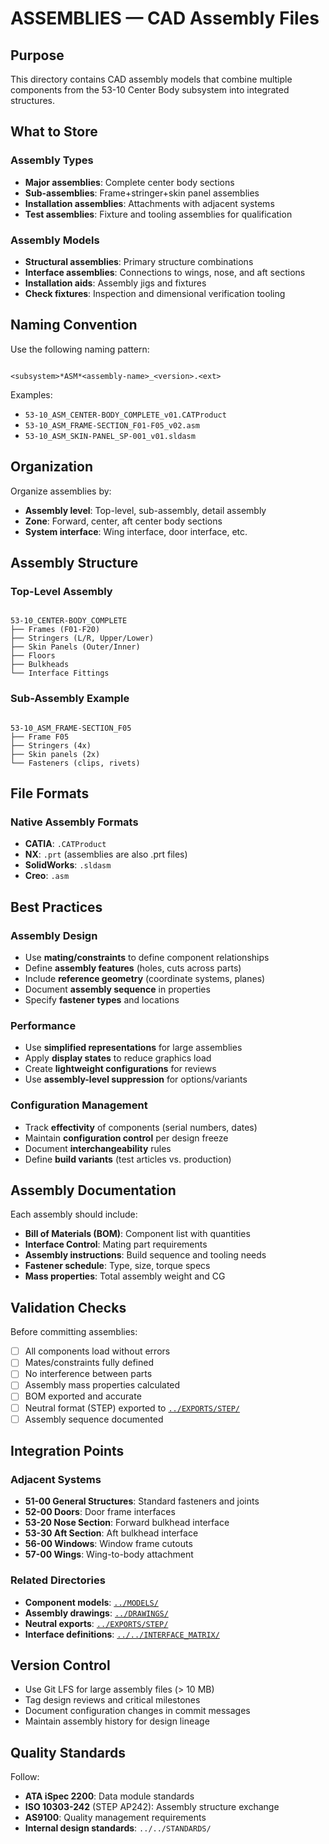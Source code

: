 # ASSEMBLIES — CAD Assembly Files 

## Purpose

This directory contains CAD assembly models that combine multiple components from the 53-10 Center Body subsystem into integrated structures.

## What to Store

### Assembly Types
- **Major assemblies**: Complete center body sections
- **Sub-assemblies**: Frame+stringer+skin panel assemblies
- **Installation assemblies**: Attachments with adjacent systems
- **Test assemblies**: Fixture and tooling assemblies for qualification

### Assembly Models
- **Structural assemblies**: Primary structure combinations
- **Interface assemblies**: Connections to wings, nose, and aft sections
- **Installation aids**: Assembly jigs and fixtures
- **Check fixtures**: Inspection and dimensional verification tooling

## Naming Convention

Use the following naming pattern:
```

<subsystem>*ASM*<assembly-name>_<version>.<ext>

```

Examples:
- `53-10_ASM_CENTER-BODY_COMPLETE_v01.CATProduct`
- `53-10_ASM_FRAME-SECTION_F01-F05_v02.asm`
- `53-10_ASM_SKIN-PANEL_SP-001_v01.sldasm`

## Organization

Organize assemblies by:
- **Assembly level**: Top-level, sub-assembly, detail assembly
- **Zone**: Forward, center, aft center body sections
- **System interface**: Wing interface, door interface, etc.

## Assembly Structure

### Top-Level Assembly
```

53-10_CENTER-BODY_COMPLETE
├── Frames (F01-F20)
├── Stringers (L/R, Upper/Lower)
├── Skin Panels (Outer/Inner)
├── Floors
├── Bulkheads
└── Interface Fittings

```

### Sub-Assembly Example
```

53-10_ASM_FRAME-SECTION_F05
├── Frame F05
├── Stringers (4x)
├── Skin panels (2x)
└── Fasteners (clips, rivets)

```

## File Formats

### Native Assembly Formats
- **CATIA**: `.CATProduct`
- **NX**: `.prt` (assemblies are also .prt files)
- **SolidWorks**: `.sldasm`
- **Creo**: `.asm`

## Best Practices

### Assembly Design
- Use **mating/constraints** to define component relationships
- Define **assembly features** (holes, cuts across parts)
- Include **reference geometry** (coordinate systems, planes)
- Document **assembly sequence** in properties
- Specify **fastener types** and locations

### Performance
- Use **simplified representations** for large assemblies
- Apply **display states** to reduce graphics load
- Create **lightweight configurations** for reviews
- Use **assembly-level suppression** for options/variants

### Configuration Management
- Track **effectivity** of components (serial numbers, dates)
- Maintain **configuration control** per design freeze
- Document **interchangeability** rules
- Define **build variants** (test articles vs. production)

## Assembly Documentation

Each assembly should include:
- **Bill of Materials (BOM)**: Component list with quantities
- **Interface Control**: Mating part requirements
- **Assembly instructions**: Build sequence and tooling needs
- **Fastener schedule**: Type, size, torque specs
- **Mass properties**: Total assembly weight and CG

## Validation Checks

Before committing assemblies:
- [ ] All components load without errors
- [ ] Mates/constraints fully defined
- [ ] No interference between parts
- [ ] Assembly mass properties calculated
- [ ] BOM exported and accurate
- [ ] Neutral format (STEP) exported to [`../EXPORTS/STEP/`](../EXPORTS/STEP/)
- [ ] Assembly sequence documented

## Integration Points

### Adjacent Systems
- **51-00 General Structures**: Standard fasteners and joints
- **52-00 Doors**: Door frame interfaces
- **53-20 Nose Section**: Forward bulkhead interface
- **53-30 Aft Section**: Aft bulkhead interface
- **56-00 Windows**: Window frame cutouts
- **57-00 Wings**: Wing-to-body attachment

### Related Directories
- **Component models**: [`../MODELS/`](../MODELS/)
- **Assembly drawings**: [`../DRAWINGS/`](../DRAWINGS/)
- **Neutral exports**: [`../EXPORTS/STEP/`](../EXPORTS/STEP/)
- **Interface definitions**: [`../../INTERFACE_MATRIX/`](../../INTERFACE_MATRIX/)

## Version Control

- Use Git LFS for large assembly files (> 10 MB)
- Tag design reviews and critical milestones
- Document configuration changes in commit messages
- Maintain assembly history for design lineage

## Quality Standards

Follow:
- **ATA iSpec 2200**: Data module standards
- **ISO 10303-242** (STEP AP242): Assembly structure exchange
- **AS9100**: Quality management requirements
- **Internal design standards**: `../../STANDARDS/`
```
